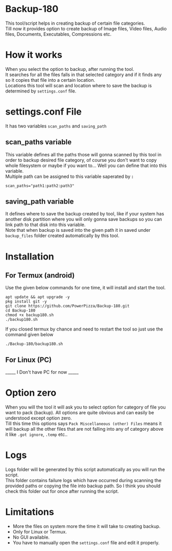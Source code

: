 # Backup-180
This tool/script helps in creating backup of certain file categories.  
Till now it provides option to create backup of Image files, Video files, Audio files, Documents, Executables, Compressions etc.

# How it works
When you select the option to backup, after running the tool.   
It searches for all the files falls in that selected category and if it finds any so it copies that file into a certain location.  
Locations this tool will scan and location where to save the backup is determined by `settings.conf` file.

# settings.conf File
It has two variables `scan_paths` and `saving_path`

## scan_paths variable
This variable defines all the paths those will gonna scanned by this tool in order to backup desired file category, of course you don't want to copy whole filesystem or maybe if you want to... Well you can define that into this variable.  
Multiple path can be assigned to this variable saperated by **:**
```For example
scan_paths="path1:path2:path3"
```

## saving_path variable
It defines where to save the backup created by tool, like if your system has another disk partition where you will only gonna save backups so you can link path to that disk into this variable.  
Note that when backup is saved into the given path it in saved under `backup_files` folder created automatically by this tool.

# Installation
## For Termux (android)
Use the given below commands for one time, it will install and start the tool.
```
apt update && apt upgrade -y
pkg install git -y
git clone https://github.com/PowerPizza/Backup-180.git
cd Backup-180
chmod +x backup180.sh
./backup180.sh
```
If you closed termux by chance and need to restart the tool so just use the command given below
```
./Backup-180/backup180.sh
```

## For Linux (PC)
_____ I Don't have PC for now _____

# Option zero
When you will the tool it will ask you to select option for category of file you want to pack (backup).
All options are quite obvious and can easily be understood except option zero.  
Till this time this options says `Pack Miscellaneous (other) Files` means it will backup all the other files that are not falling into any of category above it like `.got ignore`, `.temp` etc..

# Logs
Logs folder will be generated by this script automatically as you will run the script.  
This folder contains failure logs which have occurred during scanning the provided paths or copying the file into backup path.
So I think you should check this folder out for once after running the script.

# Limitations
* More the files on system more the time it will take to creating backup.
* Only for Linux or Termux.
* No GUI available.
* You have to manually open the `settings.conf` file and edit it properly.
